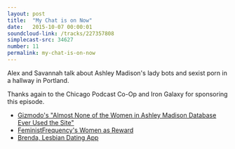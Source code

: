 ```yaml
---
layout: post
title:  "My Chat is on Now"
date:   2015-10-07 00:00:01
soundcloud-link: /tracks/227357808
simplecast-src: 34627
number: 11
permalink: my-chat-is-on-now
---
```


Alex and Savannah talk about Ashley Madison's lady bots and sexist porn in a hallway in Portland.

Thanks again to the Chicago Podcast Co-Op and Iron Galaxy for sponsoring this episode.

- [Gizmodo's "Almost None of the Women in Ashley Madison Database Ever Used the Site"](http://gizmodo.com/almost-none-of-the-women-in-the-ashley-madison-database-1725558944)
- [FeministFrequency's Women as Reward](https://www.youtube.com/watch?v=WcqEZqBoGdM)
- [Brenda, Lesbian Dating App](http://brenda-lesbian-dating.soft112.com/)
